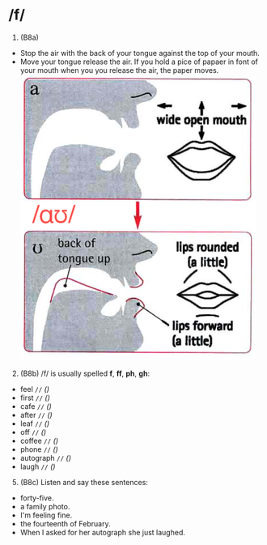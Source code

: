 # /f/
1. (B8a)  
- Stop the air with the back of your tongue against the top of your mouth.
- Move your tongue release the air. If you hold a pice of papaer in font of your mouth when you you  release the air, the paper moves.
![f](https://raw.githubusercontent.com/thanhduongvs/ipa/main/images/19_nguyen-am-ɑʊ.png)

2. (B8b) /f/ is usually spelled **f**, **ff**, **ph**, **gh**:
- feel `//` *()*
- first `//` *()*
- cafe `//` *()*
- after `//` *()*
- leaf `//` *()*
- off `//` *()*
- coffee `//` *()*
- phone `//` *()*
- autograph `//` *()*
- laugh `//` *()*

5. (B8c) Listen and say these sentences:
- forty-five.
- a family photo.
- I'm feeling fine.
- the fourteenth of February.
- When I asked for her autograph she just laughed.